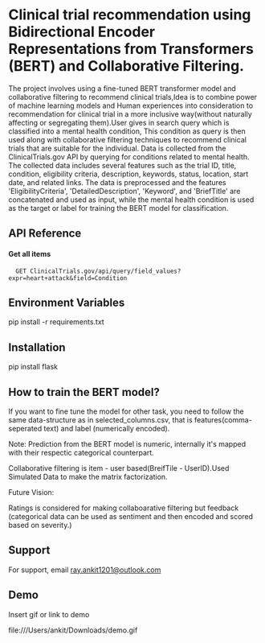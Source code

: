 
# Clinical trial recommendation using Bidirectional Encoder Representations from Transformers (BERT) and Collaborative Filtering.

The project involves using a fine-tuned BERT transformer model and collaborative filtering to recommend clinical trials,Idea is to combine power of machine learning models and Human experiences into consideration to recommendation for clinical trial in a more inclusive way(without naturally affecting or segregating them).User gives in search query which is classified into a mental health condition, This condition as query is then used along with collaborative filtering techniques to recommend clinical trials that are suitable for the individual. Data is collected from the ClinicalTrials.gov API by querying for conditions related to mental health. The collected data includes several features such as the trial ID, title, condition, eligibility criteria, description, keywords, status, location, start date, and related links. The data is preprocessed and the features 'EligibilityCriteria', 'DetailedDescription', 'Keyword', and 'BriefTitle' are concatenated and used as input, while the mental health condition is used as the target or label for training the BERT model for classification.


## API Reference

#### Get all items

```http
  GET ClinicalTrials.gov/api/query/field_values?expr=heart+attack&field=Condition
```


## Environment Variables

pip install -r requirements.txt
## Installation

pip install flask

    
## How to train the BERT model?

[](https://linktodocumentation)




If you want to fine tune the model for other task, you need to follow the same data-structure as in selected_columns.csv, that is features(comma-seperated text) and label (numerically encoded).

Note: Prediction from the BERT model is numeric, internally it's mapped with their respectic categorical counterpart.

Collaborative filtering is item - user based(BreifTile - UserID).Used Simulated Data to make the matrix factorization.

Future Vision:

Ratings is considered for making collaboarative filtering but feedback (categorical data can be used as sentiment and then encoded and scored based on severity.)




## Support

For support, email ray.ankit1201@outlook.com


## Demo

Insert gif or link to demo

file:///Users/ankit/Downloads/demo.gif
